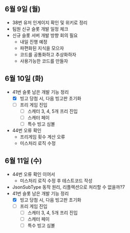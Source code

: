 
## 6월 9일 (월)

- 38번 유저 인게이지 확인 및 위키로 정리
- 팀원 신규 슬롯 개발 일정 체크
- 신규 슬롯 서버 개발 방향 회의 필요
	- 내일 진행 예정
	- 파편화된 지식을 모으자
	- 코드를 공통화하고 추상화하자
	- 사용가능한 코드를 만들자

## 6월 10일 (화)

- 41번 슬롯 남은 개발 기능 정리
	- [x] 빙고 당첨 시, 다음 빙고판 초기화
	- [ ] 프리 게임 진입
		- [ ] 스캐터 3, 4, 5개 프리 진입
		- [ ] 스캐터 페이
		- [ ] 특수 빙고 심볼
- 44번 오류 확인
	- 프리게임 횟수 계산 오류
	- 미스처리 로직 수정

## 6월 11일 (수)

- 44번 오류 확인 이어서
	- 미스처리 로직 수정 후 테스트코드 작성
- JsonSubType 동작 원리, 리플렉션으로 처리할 수 없을까?7
- 41번 슬롯 남은 개발 기능 정리
	- [x] 빙고 당첨 시, 다음 빙고판 초기화
	- [ ] 프리 게임 진입
		- [ ] 스캐터 3, 4, 5개 프리 진입
		- [ ] 스캐터 페이
		- [ ] 특수 빙고 심볼